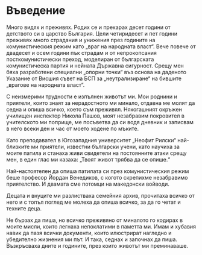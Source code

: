 # Въведение

Много видях и преживях. Родих се и прекарах десет години от детството си в
царство България. Цели четиридесет и пет години преживях много страдания и
унижения през годините на комунистическия режим като „враг на народната власт“.
Вече повече от двадесет и осем години пък страдам и от непрокопсания
посткомунистически преход, моделиран от българската комунистическа партия и
нейната Държавна сигурност. Срещу мен бяха разработени специални „опорни точки“
въз основа на даденото Указание от Висшия съвет на БСП за „неутрализиране“ на
бившите „врагове на народната власт“.

С неизмерими трудности е изпълнен животът ми. Мои роднини и приятели, които
знаят за нерадостното ми минало, отдавна ме молят да седна и опиша всичко, което
съм преживял. Някогашният окръжен училищен инспектор Никола Пашов, моят
незабравим покровител в учителското ми поприще, ме посъветва да си водя дневник
и записвам в него всеки ден и час от моето ходене по мъките.

Като преподавател в Югозападния университет „Неофит Рилски“ най-близките ми
приятели, известни български учени, като научиха за моите патила и станаха живи
свидетели на постоянните атаки срещу мен, в един глас ми казаха: „Твоят живот
трябва да се опише.“

Най-настоятелен да опиша патилата си през комунистическия режим беше професор
Йордан Венедиков, с когото скрепихме незабравимо приятелство. И двамата сме
потомци на македонски войводи.

Децата и внуците ми разлистваха семейния архив, прочитаха всичко от него и с
топъл поглед ме молеха да опиша всичко, за да го четат и техните деца.

Не бързах да пиша, но всичко преживяно от миналото го кодирах в моите мисли,
които легнаха непоклатими в паметта ми. Имам и хубавия навик да пазя всички
документи, които илюстрират нагледно и убедително жизнения ми път. И така,
седнах и започнах да пиша. Възкръсваха дните и годините, през които животът ми
преминаваше.


